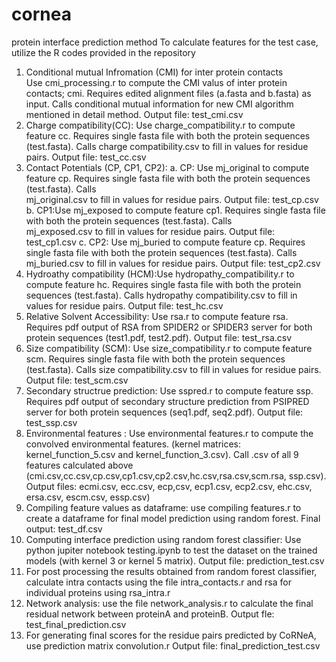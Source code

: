 # cornea
protein interface prediction method
To calculate features for the test case, utilize the R codes provided in the repository
1. Conditional mutual Infromation (CMI) for inter protein contacts  
  Use cmi_processing.r to compute the CMI valus of inter protein contacts; cmi. Requires edited alignment files (a.fasta and b.fasta) as input. Calls conditional mutual information for new CMI algorithm mentioned in detail method. Output file: test_cmi.csv
2. Charge compatibility(CC): Use charge_compatibility.r to compute feature cc. Requires single fasta file with both the protein sequences (test.fasta). Calls charge compatibility.csv to fill in values for residue pairs. Output file: test_cc.csv
3. Contact Potentials (CP, CP1, CP2):
  a. CP: Use mj_original to compute feature cp. Requires single fasta file with both the protein sequences (test.fasta). Calls       
         mj_original.csv to fill in values for residue pairs. Output file: test_cp.csv
  b. CP1:Use mj_exposed to compute feature cp1. Requires single fasta file with both the protein sequences (test.fasta). Calls       
         mj_exposed.csv to fill in values for residue pairs. Output file: test_cp1.csv
  c. CP2: Use mj_buried to compute feature cp. Requires single fasta file with both the protein sequences (test.fasta). Calls       
         mj_buried.csv to fill in values for residue pairs. Output file: test_cp2.csv
4. Hydroathy compatibility (HCM):Use hydropathy_compatibility.r to compute feature hc. Requires single fasta file with both the protein sequences (test.fasta). Calls hydropathy compatibility.csv to fill in values for residue pairs. Output file: test_hc.csv
5. Relative Solvent Accessibility: Use rsa.r to compute feature rsa. Requires pdf output of RSA from SPIDER2 or SPIDER3 server for both protein sequences (test1.pdf, test2.pdf). Output file: test_rsa.csv
6. Size compatibility (SCM): Use size_compatibility.r to compute feature scm. Requires single fasta file with both the protein sequences (test.fasta). Calls size compatibility.csv to fill in values for residue pairs. Output file: test_scm.csv
7. Secondary structrue prediction: Use sspred.r to compute feature ssp. Requires pdf output of secondary structure prediction from PSIPRED server for both protein sequences (seq1.pdf, seq2.pdf). Output file: test_ssp.csv
8. Environmental features : Use environmental features.r to compute the convolved environmental features. (kernel matrices: kernel_function_5.csv and kernel_function_3.csv). Call .csv of all 9 features calculated above (cmi.csv,cc.csv,cp.csv,cp1.csv,cp2.csv,hc.csv,rsa.csv,scm.rsa, ssp.csv). Output files: ecmi.csv, ecc.csv, ecp,csv, ecp1.csv, ecp2.csv, ehc.csv, ersa.csv, escm.csv, essp.csv)
9. Compiling feature values as dataframe: use compiling features.r to create a dataframe for final model prediction using random forest. Final output: test_df.csv
10. Computing interface prediction using random forest classifier: Use python jupiter notebook testing.ipynb to test the dataset on the trained models (with kernel 3 or kernel 5 matrix). Output file: prediction_test.csv
11. For post processing the results obtained from random forest classifier, calculate intra contacts using the file intra_contacts.r and rsa for individual proteins using rsa_intra.r
12. Network analysis: use the file network_analysis.r to calculate the final residual network between proteinA and proteinB. Output fle: test_final_prediction.csv
13. For generating final scores for the residue pairs predicted by CoRNeA, use prediction matrix convolution.r 
    Output file: final_prediction_test.csv
